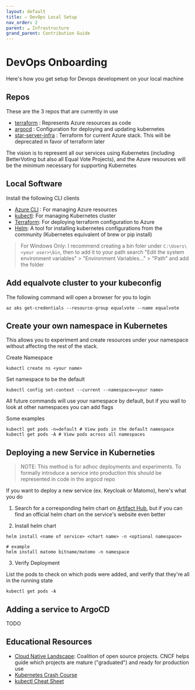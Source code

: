 ```yaml
---
layout: default
title: ️♾️ DevOps Local Setup
nav_order: 2
parent: ☁️ Infrastructure
grand_parent: Contribution Guide
---
```


# DevOps Onboarding

Here's how you get setup for Devops development on your local machine

## Repos

These are the 3 repos that are currently in use

* [terraform](https://github.com/Equal-Vote/terraform) : Represents Azure resources as code
* [argocd](https://github.com/Equal-Vote/argocd) : Configuration for deploying and updating kubernetes
* [star-server-infra](https://github.com/Equal-Vote/star-server-infra) : Terraform for current Azure stack. This will be deprecated in favor of terraform later

The vision is to represent all our services using Kubernetes (including BetterVoting but also all Equal Vote Projects), and the Azure resources will be the minimum necessary for supporting Kubernetes

## Local Software

Install the following CLI clients

 * [Azure CLI](https://learn.microsoft.com/en-us/cli/azure/install-azure-cli-windows?tabs=azure-cli) : For managing Azure resources
 * [kubectl](https://kubernetes.io/docs/tasks/tools/#kubectl): For managing Kubernetes cluster
 * [Terraform](https://developer.hashicorp.com/terraform/install): For deploying terraform configuration to Azure
 * [Helm](https://helm.sh/docs/intro/install/): A tool for installing kubernetes configurations from the community (Kubernetes equivalent of brew or pip install)

 > For Windows Only: I recommend creating a bin foler under `C:\Users\<your user>\bin`, then to add it to your path search "Edit the system environment variables" > "Environment Variables..." > "Path" and add the folder

## Add equalvote cluster to your kubeconfig

The following command will open a browser for you to login

```
az aks get-credentials --resource-group equalvote --name equalvote
```

## Create your own namespace in Kubernetes

This allows you to experiment and create resources under your namespace without affecting the rest of the stack.

Create Namespace

```
kubectl create ns <your name>
```

Set namespace to be the default
```
kubectl config set-context --current --namespace=<your name>
```

All future commands will use your namespace by default, but if you wall to look at other namespaces you can add flags

Some examples
```
kubectl get pods -n=default # View pods in the default namespace
kubectl get pods -A # View pods across all namespaces
```

## Deploying a new Service in Kuberneties

> NOTE: This method is for adhoc deployments and experiments. To formally introduce a service into production this should be represented in code in the argocd repo

If you want to deploy a new service (ex. Keycloak or Matomo), here's what you do

1. Search for a corresponding helm chart on [Artifact Hub](https://artifacthub.io/), but if you can find an official helm chart on the service's website even better

2. Install helm chart

```
helm install <name of service> <chart name> -n <optional namespace>

# example
helm install matomo bitname/matomo -n namespace
```

3. Verify Deployment

List the pods to check on which pods were added, and verify that they're all in the running state

```
kubectl get pods -A
```

## Adding a service to ArgoCD

TODO

## Educational Resources

* [Cloud Native Landscape](https://landscape.cncf.io/): Coalition of open source projects. CNCF helps guide which projects are mature ("graduated") and ready for production use
* [Kubernetes Crash Course](https://www.youtube.com/watch?v=s_o8dwzRlu4)
* [kubectl Cheat Sheet](https://kubernetes.io/docs/reference/kubectl/quick-reference/)